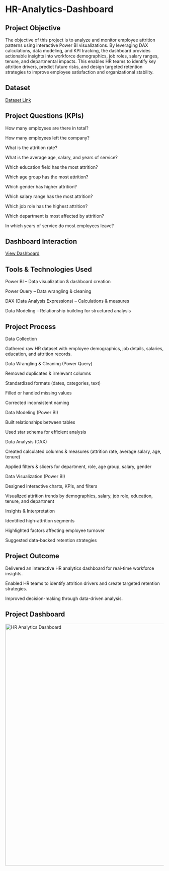 # HR-Analytics-Dashboard

## Project Objective
The objective of this project is to analyze and monitor employee attrition patterns using interactive Power BI visualizations. By leveraging DAX calculations, data modeling, and KPI tracking, the dashboard provides actionable insights into workforce demographics, job roles, salary ranges, tenure, and departmental impacts.
This enables HR teams to identify key attrition drivers, predict future risks, and design targeted retention strategies to improve employee satisfaction and organizational stability.

## Dataset

<a href = "https://github.com/abhivaland2-maker/HR-Analytics-Dashboard/blob/main/HR_Analytics.csv">Dataset Link</a>

## Project Questions (KPIs)
How many employees are there in total?

How many employees left the company?

What is the attrition rate?

What is the average age, salary, and years of service?

Which education field has the most attrition?

Which age group has the most attrition?

Which gender has higher attrition?

Which salary range has the most attrition?

Which job role has the highest attrition?

Which department is most affected by attrition?

In which years of service do most employees leave?

## Dashboard Interaction

<a href = "https://github.com/abhivaland2-maker/HR-Analytics-Dashboard/blob/main/HR%20Analytics%20Dashboard.png">View Dashboard</a>


## Tools & Technologies Used
Power BI – Data visualization & dashboard creation

Power Query – Data wrangling & cleaning

DAX (Data Analysis Expressions) – Calculations & measures

Data Modeling – Relationship building for structured analysis


## Project Process

Data Collection

Gathered raw HR dataset with employee demographics, job details, salaries, education, and attrition records.

Data Wrangling & Cleaning (Power Query)

Removed duplicates & irrelevant columns

Standardized formats (dates, categories, text)

Filled or handled missing values

Corrected inconsistent naming

Data Modeling (Power BI)

Built relationships between tables

Used star schema for efficient analysis

Data Analysis (DAX)

Created calculated columns & measures (attrition rate, average salary, age, tenure)

Applied filters & slicers for department, role, age group, salary, gender

Data Visualization (Power BI)

Designed interactive charts, KPIs, and filters

Visualized attrition trends by demographics, salary, job role, education, tenure, and department

Insights & Interpretation

Identified high-attrition segments

Highlighted factors affecting employee turnover

Suggested data-backed retention strategies


## Project Outcome
Delivered an interactive HR analytics dashboard for real-time workforce insights.

Enabled HR teams to identify attrition drivers and create targeted retention strategies.

Improved decision-making through data-driven analysis.

## Project Dashboard

<img width="1301" height="768" alt="HR Analytics Dashboard" src="https://github.com/user-attachments/assets/b8e0633c-0659-4112-9b32-002d33372b27" />

